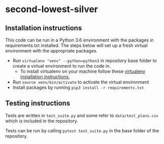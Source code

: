 # second-lowest-silver

## Installation instructions

This code can be run in a Python 3.6 environment with the packages in requirements.txt installed. The steps below will set up a fresh virtual environment with the appropriate packages. 

- Run `virtualenv "venv" --python=python3` in repository base folder to create a virtual environment to run the code in.
  - To install virtualenv on your machine follow these [virtualenv installation instructions.](https://virtualenv.pypa.io/en/latest/installation/) 
- Run `source venv/bin/activate` to activate the virtual environment
- Install packages by running `pip3 install -r requirements.txt`


## Testing instructions

Tests are written in `test_suite.py` and some refer to `data/test_plans.csv` which is included in the repository.

Tests can be run by calling `pytest test_suite.py` in the base folder of the repository.

